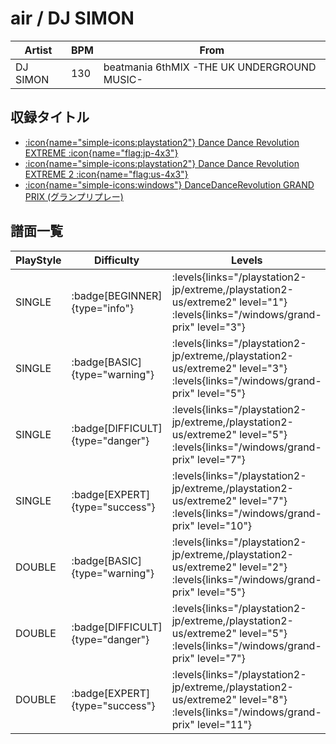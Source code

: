 # air / DJ SIMON

|Artist|BPM|From|
|------|---|----|
|DJ SIMON|130|beatmania 6thMIX -THE UK UNDERGROUND MUSIC-|

## 収録タイトル

- [:icon{name="simple-icons:playstation2"} Dance Dance Revolution EXTREME :icon{name="flag:jp-4x3"}](/playstation2-jp/extreme)
- [:icon{name="simple-icons:playstation2"} Dance Dance Revolution EXTREME 2 :icon{name="flag:us-4x3"}](/playstation2-us/extreme2)
- [:icon{name="simple-icons:windows"} DanceDanceRevolution GRAND PRIX (グランプリプレー)](/windows/grand-prix)

## 譜面一覧

|PlayStyle|Difficulty|Levels|Notes|Movie|
|---------|----------|------|-----|-----|
|SINGLE| :badge[BEGINNER]{type="info"}| :levels{links="/playstation2-jp/extreme,/playstation2-us/extreme2" level="1"} :levels{links="/windows/grand-prix" level="3"}|88/0||
|SINGLE| :badge[BASIC]{type="warning"}| :levels{links="/playstation2-jp/extreme,/playstation2-us/extreme2" level="3"} :levels{links="/windows/grand-prix" level="5"}|152/0||
|SINGLE| :badge[DIFFICULT]{type="danger"}| :levels{links="/playstation2-jp/extreme,/playstation2-us/extreme2" level="5"} :levels{links="/windows/grand-prix" level="7"}|177/2||
|SINGLE| :badge[EXPERT]{type="success"}| :levels{links="/playstation2-jp/extreme,/playstation2-us/extreme2" level="7"} :levels{links="/windows/grand-prix" level="10"}|219/10||
|DOUBLE| :badge[BASIC]{type="warning"}| :levels{links="/playstation2-jp/extreme,/playstation2-us/extreme2" level="2"} :levels{links="/windows/grand-prix" level="5"}|170/0||
|DOUBLE| :badge[DIFFICULT]{type="danger"}| :levels{links="/playstation2-jp/extreme,/playstation2-us/extreme2" level="5"} :levels{links="/windows/grand-prix" level="7"}|185/4||
|DOUBLE| :badge[EXPERT]{type="success"}| :levels{links="/playstation2-jp/extreme,/playstation2-us/extreme2" level="8"} :levels{links="/windows/grand-prix" level="11"}|217/8||
